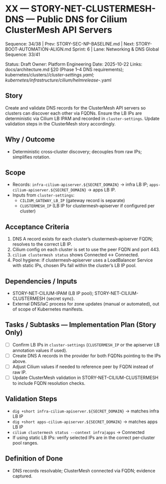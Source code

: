 # XX — STORY-NET-CLUSTERMESH-DNS — Public DNS for Cilium ClusterMesh API Servers

Sequence: 34/38 | Prev: STORY-SEC-NP-BASELINE.md | Next: STORY-BOOT-AUTOMATION-ALIGN.md
Sprint: 6 | Lane: Networking & DNS
Global Sequence: 33/41

Status: Draft
Owner: Platform Engineering
Date: 2025-10-22
Links: docs/architecture.md §20 (Phase 1–4 DNS requirements); kubernetes/clusters/*/cluster-settings.yaml; kubernetes/infrastructure/cilium/helmrelease-*.yaml

## Story
Create and validate DNS records for the ClusterMesh API servers so clusters can discover each other via FQDNs. Ensure the LB IPs are deterministic via Cilium LB IPAM and recorded in `cluster-settings`. Update validation steps in the ClusterMesh story accordingly.

## Why / Outcome
- Deterministic cross‑cluster discovery; decouples from raw IPs; simplifies rotation.

## Scope
- Records: `infra-cilium-apiserver.${SECRET_DOMAIN}` → infra LB IP; `apps-cilium-apiserver.${SECRET_DOMAIN}` → apps LB IP.
- Inputs from `cluster-settings`:
  - `CILIUM_GATEWAY_LB_IP` (gateway record is separate)
  - `CLUSTERMESH_IP` (LB IP for clustermesh‑apiserver if configured per cluster)

## Acceptance Criteria
1) DNS A record exists for each cluster’s clustermesh‑apiserver FQDN; resolves to the correct LB IP.
2) Cilium config on each cluster is set to use the peer FQDN and port 443.
3) `cilium clustermesh status` shows Connected ↔ Connected.
4) Pool hygiene: if clustermesh‑apiserver uses a LoadBalancer Service with static IPs, chosen IPs fall within the cluster’s LB IP pool.

## Dependencies / Inputs
- STORY-NET-CILIUM-IPAM (LB IP pool); STORY-NET-CILIUM-CLUSTERMESH (secret sync).
- External DNS/IaC process for zone updates (manual or automated), out of scope of Kubernetes manifests.

## Tasks / Subtasks — Implementation Plan (Story Only)
- [ ] Confirm LB IPs in `cluster-settings` (`CLUSTERMESH_IP` or the apiserver LB annotation values if used).
- [ ] Create DNS A records in the provider for both FQDNs pointing to the IPs above.
- [ ] Adjust Cilium values if needed to reference peer by FQDN instead of raw IP.
- [ ] Update ClusterMesh validation in STORY-NET-CILIUM-CLUSTERMESH to include FQDN resolution checks.

## Validation Steps
- `dig +short infra-cilium-apiserver.${SECRET_DOMAIN}` → matches infra LB IP
- `dig +short apps-cilium-apiserver.${SECRET_DOMAIN}` → matches apps LB IP
- `cilium clustermesh status --context infra|apps` → Connected
- If using static LB IPs: verify selected IPs are in the correct per‑cluster pool ranges.

## Definition of Done
- DNS records resolvable; ClusterMesh connected via FQDN; evidence captured.
